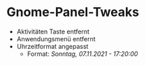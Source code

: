 # Gnome-Panel-Tweaks

* Aktivitäten Taste entfernt
* Anwendungsmenü entfernt
* Uhrzeitformat angepasst
  * Format: *Sonntag, 07.11.2021 - 17:20:00*
